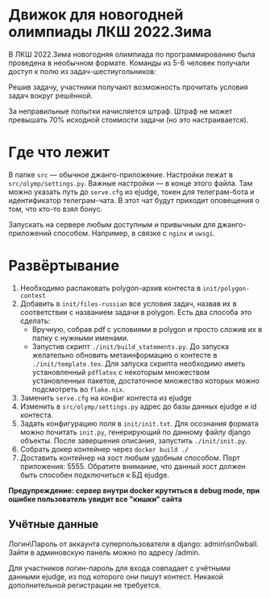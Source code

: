 # Движок для новогодней олимпиады ЛКШ 2022.Зима
В ЛКШ 2022.Зима новогодняя олимпиада по программированию была проведена в необычном формате. Команды из 5-6 человек получали доступ к полю из задач-шестиугольников:

Решив задачу, участники получают возможность прочитать условия задач вокруг решённой.

За неправильные попытки начисляется штраф. Штраф не может превышать 70% исходной стоимости задачи (но это настраивается).

# Где что лежит
В папке `src` — обычное джанго-приложение. Настройки лежат в `src/olymp/settings.py`. Важные настройки — в конце этого файла. 
Там можно указать путь до `serve.cfg` из ejudge, токен для телеграм-бота и идентификатор телеграм-чата. В этот чат будут приходит оповещения о том, что кто-то взял бонус.

Запускать на сервере любым доступным и привычным для джанго-приложений способом. Например, в связке с `nginx` и `uwsgi`.

# Развёртывание
1. Необходимо распаковать polygon-архив контеста в `init/polygon-contest`
2. Добавить в `init/files-russian` все условия задач, назвав их в соответствии
   с названием задачи в polygon. Есть два способа это сделать:
   * Вручную, собрав pdf с условиями в polygon и просто сложив их в папку с нужными именами.
   * Запустив скрипт `./init/build_statements.py`. До запуска желательно обновить метаинформацию о контесте
     в `./init/template.tex`. Для запуска скрипта необходимо
     иметь установленный `pdflatex` с некоторым множеством установленных пакетов, достаточное множество
     которых можно подсмотреть во `flake.nix`.
3. Заменить `serve.cfg` на конфиг контеста из ejudge
4. Изменить в `src/olymp/settings.py` адрес до базы данных ejudge и id контеста.
6. Задать конфигурацию поля в `init/init.txt`. Для осознания формата можно почитать `init.py`,
   генерирующий по данному файлу django объекты. После завершения описания, запустить `./init/init.py`.
7. Собрать докер контейнер через `docker build ./`
8. Доставить контейнер на хост любым удобным способом. Порт приложения: 5555.
   Обратите внимание, что данный хост должен быть способен подключиться к БД ejudge.

**Предупреждение: сервер внутри docker крутиться в debug mode, при ошибке пользователь увидит все "кишки" сайта**

## Учётные данные
Логин\Пароль от аккаунта суперпользователя в django: admin\sn0wball. Зайти
в админовскую панель можно по адресу <app-site>/admin.

Для участников логин-пароль для входа совпадает с учётными данными ejudge, из
под которого они пишут контест. Никакой дополнительной регистрации не требуется.
